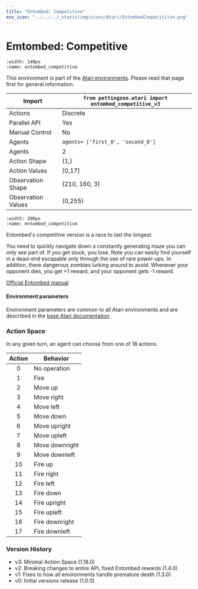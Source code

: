 ```yaml
---
title: "Entombed: Competitive"
env_icon: "../../../_static/img/icons/Atari/EntombedCompetititve.png"
---
```


# Emtombed: Competitive

```{figure} atari_entombed_competitive.gif 
:width: 140px
:name: entombed_competitive
```

This environment is part of the <a href='..'>Atari environments</a>. Please read that page first for general information.

| Import             | `from pettingzoo.atari import entombed_competitive_v3` |
|--------------------|--------------------------------------------------------|
| Actions            | Discrete                                               |
| Parallel API       | Yes                                                    |
| Manual Control     | No                                                     |
| Agents             | `agents= ['first_0', 'second_0']`                      |
| Agents             | 2                                                      |
| Action Shape       | (1,)                                                   |
| Action Values      | [0,17]                                                 |
| Observation Shape  | (210, 160, 3)                                          |
| Observation Values | (0,255)                                                |

```{figure} ../../_static/img/aec/atari_entombed_competitive_aec.svg
:width: 200px
:name: entombed_competitive
```

Entombed's competitive version is a race to last the longest.

You need to quickly navigate down a constantly generating
maze you can only see part of. If you get stuck, you lose.
Note you can easily find yourself in a dead-end escapable only through the use of rare power-ups.
In addition, there dangerous zombies lurking around to avoid.
Whenever your opponent dies, you get +1 reward, and your opponent gets -1 reward.

[Official Entombed manual](https://atariage.com/manual_html_page.php?SoftwareLabelID=165)


#### Environment parameters

Environment parameters are common to all Atari environments and are described in the [base Atari documentation](../atari) .

### Action Space

In any given turn, an agent can choose from one of 18 actions.

| Action    | Behavior  |
|:---------:|-----------|
| 0         | No operation |
| 1         | Fire |
| 2         | Move up |
| 3         | Move right |
| 4         | Move left |
| 5         | Move down |
| 6         | Move upright |
| 7         | Move upleft |
| 8         | Move downright |
| 9         | Move downleft |
| 10        | Fire up |
| 11        | Fire right |
| 12        | Fire left |
| 13        | Fire down |
| 14        | Fire upright |
| 15        | Fire upleft |
| 16        | Fire downright |
| 17        | Fire downleft |

### Version History

* v3: Minimal Action Space (1.18.0)
* v2: Breaking changes to entire API, fixed Entombed rewards (1.4.0)
* v1: Fixes to how all environments handle premature death (1.3.0)
* v0: Initial versions release (1.0.0)
</div>
